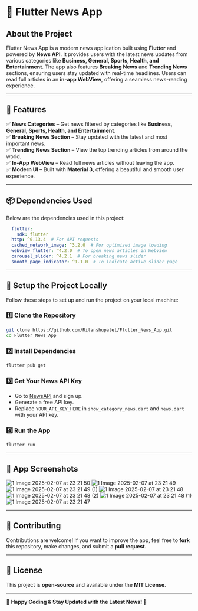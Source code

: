 # 📰 Flutter News App

## **About the Project**
Flutter News App is a modern news application built using **Flutter** and powered by **News API**. It provides users with the latest news updates from various categories like **Business, General, Sports, Health, and Entertainment**. The app also features **Breaking News** and **Trending News** sections, ensuring users stay updated with real-time headlines. Users can read full articles in an **in-app WebView**, offering a seamless news-reading experience.

---

## **🚀 Features**
✅ **News Categories** – Get news filtered by categories like **Business, General, Sports, Health, and Entertainment**.  
✅ **Breaking News Section** – Stay updated with the latest and most important news.  
✅ **Trending News Section** – View the top trending articles from around the world.  
✅ **In-App WebView** – Read full news articles without leaving the app.  
✅ **Modern UI** – Built with **Material 3**, offering a beautiful and smooth user experience.  

---

## **📦 Dependencies Used**
Below are the dependencies used in this project:
```yaml
  flutter:
    sdk: flutter
  http: ^0.13.4  # For API requests
  cached_network_image: ^3.2.0  # For optimized image loading
  webview_flutter: ^4.2.0  # To open news articles in WebView
  carousel_slider: ^4.2.1  # For breaking news slider
  smooth_page_indicator: ^1.1.0  # To indicate active slider page
```

---

## **🔧 Setup the Project Locally**
Follow these steps to set up and run the project on your local machine:

### **1️⃣ Clone the Repository**
```bash
git clone https://github.com/Ritanshupatel/Flutter_News_App.git
cd Flutter_News_App
```

### **2️⃣ Install Dependencies**
```bash
flutter pub get
```

### **3️⃣ Get Your News API Key**
- Go to [NewsAPI](https://newsapi.org/) and sign up.
- Generate a free API key.
- Replace `YOUR_API_KEY_HERE` in `show_category_news.dart` and `news.dart` with your API key.

### **4️⃣ Run the App**
```bash
flutter run
```

---

## **📸 App Screenshots**

![1 Image 2025-02-07 at 23 21 50](https://github.com/user-attachments/assets/326276ff-f095-4c85-91e1-98a0c1656762)
![1 Image 2025-02-07 at 23 21 49](https://github.com/user-attachments/assets/cccdfafb-3f7f-4bbf-9d40-ab33b414dac9)
![1 Image 2025-02-07 at 23 21 49 (1)](https://github.com/user-attachments/assets/4bf6ef11-8faf-4b98-a4da-b6782e59e876)
![1 Image 2025-02-07 at 23 21 48](https://github.com/user-attachments/assets/77834703-1832-4ffc-be50-9d325edbcd93)
![1 Image 2025-02-07 at 23 21 48 (2)](https://github.com/user-attachments/assets/b5b116cb-cbc6-41c3-89d6-9e03a8902d7d)
![1 Image 2025-02-07 at 23 21 48 (1)](https://github.com/user-attachments/assets/0088e66f-8969-438a-b562-d39508f6c857)
![1 Image 2025-02-07 at 23 21 47](https://github.com/user-attachments/assets/c33c2ab5-1462-491a-a11d-2ed7893833a0)



---

## **🤝 Contributing**
Contributions are welcome! If you want to improve the app, feel free to **fork** this repository, make changes, and submit a **pull request**.

---

## **📜 License**
This project is **open-source** and available under the **MIT License**.

---

🎉 **Happy Coding & Stay Updated with the Latest News!** 🚀


